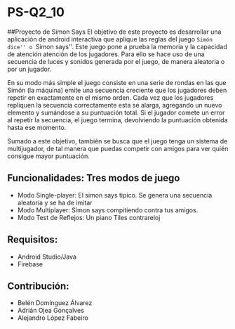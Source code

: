 # PS-Q2_10

##Proyecto de Simon Says
El objetivo de este proyecto es desarrollar una aplicación de android interactiva que aplique las reglas del juego ``Simón dice'' o ``Simon says''. Este juego pone a prueba la memoria y la capacidad de atención atención de los jugadores. Para ello se hace uso de una secuencia de luces y sonidos generada por el juego, de manera aleatoria o por un jugador. 

En su modo más simple el juego consiste en una serie de rondas en las que Simón (la máquina) emite una secuencia creciente que los jugadores deben repetir en exactamente en el mismo orden. Cada vez que los jugadores repliquen la secuencia correctamente esta se alarga, agregando un nuevo elemento y sumándose a su puntuación total. Si el jugador comete un error al repetir la secuencia, el juego termina, devolviendo la puntuación obtenida hasta ese momento.

Sumado a este objetivo, también se busca que el juego tenga un sistema de multijugador, de tal manera que puedas competir con amigos para ver quién consigue mayor puntuación.

## Funcionalidades: Tres modos de juego
 - Modo Single-player: El simon says tipico. Se genera una secuencia aleatoria y se ha de imitar
 - Modo Multiplayer: Simon says compitiendo contra tus amigos.
 - Modo Test de Reflejos: Un piano Tiles contrareloj

## Requisitos:
 - Android Studio/Java
 - Firebase

## Contribución:
 - Belén Domínguez Álvarez
 - Adrián Ojea Gonçalves
 - Alejandro López Fabeiro
